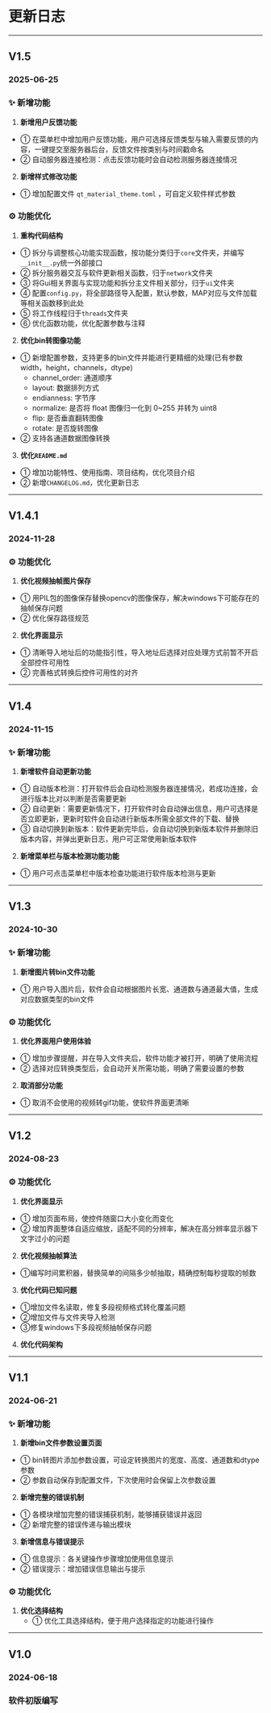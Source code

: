 # 更新日志

---

## V1.5

### 2025-06-25

### ✨ 新增功能

1. **新增用户反馈功能**
  - ① 在菜单栏中增加用户反馈功能，用户可选择反馈类型与输入需要反馈的内容，一键提交至服务器后台，反馈文件按类别与时间戳命名
  - ② 自动服务器连接检测：点击反馈功能时会自动检测服务器连接情况
2. **新增样式修改功能**
  - ① 增加配置文件 `qt_material_theme.toml` ，可自定义软件样式参数

### ⚙️ 功能优化

1. **重构代码结构**
  - ① 拆分与调整核心功能实现函数，按功能分类归于`core`文件夹，并编写`__init__.py`统一外部接口
  - ② 拆分服务器交互与软件更新相关函数，归于`network`文件夹
  - ③ 将Gui相关界面与实现功能和拆分主文件相关部分，归于`ui`文件夹
  - ④ 配置`config.py`，将全部路径导入配置，默认参数，MAP对应与文件加载等相关函数移到此处
  - ⑤ 将工作线程归于`threads`文件夹
  - ⑥ 优化函数功能，优化配置参数与注释
2. **优化bin转图像功能**
  - ① 新增配置参数，支持更多的bin文件并能进行更精细的处理(已有参数width，height，channels，dtype)
    - channel_order: 通道顺序
    - layout: 数据排列方式
    - endianness: 字节序
    - normalize: 是否将 float 图像归一化到 0~255 并转为 uint8
    - flip: 是否垂直翻转图像
    - rotate: 是否旋转图像
  - ② 支持各通道数据图像转换
3. **优化`README.md`**
  - ① 增加功能特性、使用指南、项目结构，优化项目介绍
  - ② 新增`CHANGELOG.md`，优化更新日志

---

## V1.4.1

### 2024-11-28

### ⚙️ 功能优化

1. **优化视频抽帧图片保存**
  - ① 用PIL包的图像保存替换opencv的图像保存，解决windows下可能存在的抽帧保存问题
  - ② 优化保存路径规范
2. **优化界面显示**
  - ① 清晰导入地址后的功能指引性，导入地址后选择对应处理方式前暂不开启全部控件可用性
  - ② 完善格式转换后控件可用性的对齐

---

## V1.4

### 2024-11-15

### ✨ 新增功能

1. **新增软件自动更新功能**
  - ① 自动版本检测：打开软件后会自动检测服务器连接情况，若成功连接，会进行版本比对以判断是否需要更新
  - ② 自动更新：需要更新情况下，打开软件时会自动弹出信息，用户可选择是否立即更新，更新时软件会自动进行新版本所需全部文件的下载、替换
  - ③ 自动切换到新版本：软件更新完毕后，会自动切换到新版本软件并删除旧版本内容，并弹出更新日志，用户可正常使用新版本软件
2. **新增菜单栏与版本检测功能功能**
  - ① 用户可点击菜单栏中版本检查功能进行软件版本检测与更新

---

## V1.3

### 2024-10-30

### ✨ 新增功能

1. **新增图片转bin文件功能**
  - ① 用户导入图片后，软件会自动根据图片长宽、通道数与通道最大值，生成对应数据类型的bin文件

### ⚙️ 功能优化

1. **优化界面用户使用体验**
  - ① 增加步骤提醒，并在导入文件夹后，软件功能才被打开，明确了使用流程
  - ② 选择对应转换类型后，会自动开关所需功能，明确了需要设置的参数
2. **取消部分功能**
  - ① 取消不会使用的视频转gif功能，使软件界面更清晰

---

## V1.2

### 2024-08-23

### ⚙️ 功能优化

1. **优化界面显示**
  - ① 增加页面布局，使控件随窗口大小变化而变化
  - ② 增加界面整体自适应缩放，适配不同的分辨率，解决在高分辨率显示器下文字过小的问题
2. **优化视频抽帧算法**
  - ①编写时间累积器，替换简单的间隔多少帧抽取，精确控制每秒提取的帧数
3. **优化代码已知问题**
  - ①增加文件名读取，修复多段视频格式转化覆盖问题
  - ②增加文件与文件夹导入检测
  - ③修复windows下多段视频抽帧保存问题
4. **优化代码架构**

---

## V1.1

### 2024-06-21

### ✨ 新增功能

1. **新增bin文件参数设置页面**
  - ① bin转图片添加参数设置，可设定转换图片的宽度、高度、通道数和dtype参数
  - ② 参数自动保存到配置文件，下次使用时会保留上次参数设置
2. **新增完整的错误机制**
  - ① 各模块增加完整的错误捕获机制，能够捕获错误并返回
  - ② 新增完整的错误传递与输出模块
3. **新增信息与错误提示**
  - ① 信息提示：各关键操作步骤增加使用信息提示
  - ② 错误提示：增加错误信息输出与提示

### ⚙️ 功能优化

1. **优化选择结构**
   - ① 优化工具选择结构，便于用户选择指定的功能进行操作

---

## V1.0

### 2024-06-18

### 软件初版编写